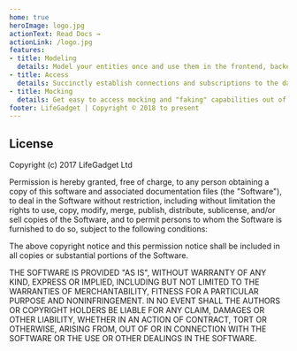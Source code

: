 ```yaml
---
home: true
heroImage: logo.jpg
actionText: Read Docs →
actionLink: /logo.jpg
features:
- title: Modeling
  details: Model your entities once and use them in the frontend, backend, and database
- title: Access
  details: Succinctly establish connections and subscriptions to the data you need
- title: Mocking
  details: Get easy to access mocking and "faking" capabilities out of the box for your models
footer: LifeGadget | Copyright © 2018 to present
---
```


## License

Copyright (c) 2017 LifeGadget Ltd

Permission is hereby granted, free of charge, to any person obtaining a copy of
this software and associated documentation files (the "Software"), to deal in
the Software without restriction, including without limitation the rights to
use, copy, modify, merge, publish, distribute, sublicense, and/or sell copies
of the Software, and to permit persons to whom the Software is furnished to do
so, subject to the following conditions:

The above copyright notice and this permission notice shall be included in all
copies or substantial portions of the Software.

THE SOFTWARE IS PROVIDED "AS IS", WITHOUT WARRANTY OF ANY KIND, EXPRESS OR
IMPLIED, INCLUDING BUT NOT LIMITED TO THE WARRANTIES OF MERCHANTABILITY,
FITNESS FOR A PARTICULAR PURPOSE AND NONINFRINGEMENT. IN NO EVENT SHALL THE
AUTHORS OR COPYRIGHT HOLDERS BE LIABLE FOR ANY CLAIM, DAMAGES OR OTHER
LIABILITY, WHETHER IN AN ACTION OF CONTRACT, TORT OR OTHERWISE, ARISING FROM,
OUT OF OR IN CONNECTION WITH THE SOFTWARE OR THE USE OR OTHER DEALINGS IN THE
SOFTWARE.
